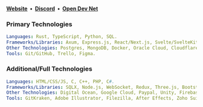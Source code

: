 <h4><a href="https://slekup.com" target="_blank">Website</a>&nbsp; • &nbsp;<a href="https://discord.gg/p5rxxQN7DT" target="_blank">Discord</a>&nbsp; • &nbsp;<a href="https://github.com/odnlabs" target="_blank">Open Dev Net</a></h4>

### Primary Technologies
 ```yml
Languages: Rust, TypeScript, Python, SQL.
Frameworks/Libraries: Axum, Express.js, React/Next.js, Svelte/SvelteKit, Discord.js, TailwindCSS.
Other Technologies: Postgres, MongoDB, Docker, Oracle Cloud, Cloudflare, Stripe.
Tools: Git/GitHub, Trello, Figma.
```

### Additional/Full Technologies
 ```yml
Languages: HTML/CSS/JS, C, C++, PHP, C#.
Frameworks/Libraries: SQLX, Node.js, WebSocket, Redux, Three.js, Bootstrap jQuery, GraphQL, SASS, Material UI, Django, Serenity.rs.
Other Technologies: Digital Ocean, Google Cloud, Paypal, Unity, Firebase, Heroku.
Tools: GitKraken, Adobe Illustrator, Filezilla, After Effects, Zoho Suite (mail), Photoshop, Premiere Pro, Postman, Insomnia.
```
